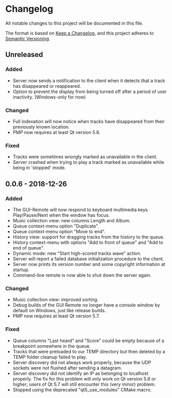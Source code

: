 # Changelog
All notable changes to this project will be documented in this file.

The format is based on [Keep a Changelog](https://keepachangelog.com/en/1.0.0/),
and this project adheres to [Semantic Versioning](https://semver.org/spec/v2.0.0.html).

## Unreleased
### Added
- Server now sends a notification to the client when it detects that a track has disappeared or reappeared.
- Option to prevent the display from being turned off after a period of user inactivity. (Windows-only for now)

### Changed
- Full indexation will now notice when tracks have disappeared from their previously known location.
- PMP now requires at least Qt version 5.8.

### Fixed
- Tracks were sometimes wrongly marked as unavailable in the client.
- Server crashed when trying to play a track marked as unavailable while being in 'stopped' mode.

## 0.0.6 - 2018-12-26
### Added
- The GUI-Remote will now respond to keyboard multimedia keys Play/Pause/Next when the window has focus.
- Music collection view: new columns Length and Album.
- Queue context-menu option "Duplicate".
- Queue context-menu option "Move to end".
- History view: support for dragging tracks from the history to the queue.
- History context-menu with options "Add to front of queue" and "Add to end of queue".
- Dynamic mode: new "Start high-scored tracks wave" action.
- Server will report a failed database initialization procedure to the client.
- Server now prints its version number and some copyright information at startup.
- Command-line remote is now able to shut down the server again.

### Changed
- Music collection view: improved sorting.
- Debug builds of the GUI Remote no longer have a console window by default on Windows, just like release builds.
- PMP now requires at least Qt version 5.7.

### Fixed
- Queue columns "Last heard" and "Score" could be empty because of a breakpoint somewhere in the queue.
- Tracks that were preloaded to our TEMP directory but then deleted by a TEMP folder cleanup failed to play.
- Server discovery did not always work properly, because the UDP sockets were not flushed after sending a datagram.
- Server discovery did not identify an IP as belonging to localhost properly. The fix for this problem will only work on Qt version 5.8 or higher; users of Qt 5.7 will still encounter this (very minor) problem.
- Stopped using the deprecated "qt5_use_modules" CMake macro.
